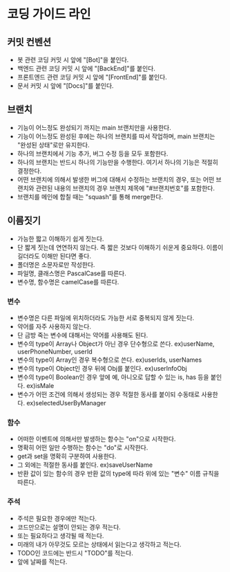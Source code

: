 # 코딩 가이드 라인

## 커밋 컨벤션
- 봇 관련 코딩 커밋 시 앞에 "[Bot]"을 붙인다.
- 백엔드 관련 코딩 커밋 시 앞에 "[BackEnd]"를 붙인다.
- 프론트엔드 관련 코딩 커밋 시 앞에 "[FrontEnd]"를 붙인다.
- 문서 커밋 시 앞에 "[Docs]"를 붙인다.

## 브랜치
- 기능이 어느정도 완성되기 까지는 main 브랜치만을 사용한다.
- 기능이 어느정도 완성된 후에는 하나의 브랜치를 따서 작업하며, main 브랜치는 "완성된 상태"로만 유지한다.
- 하나의 브랜치에서 기능 추가, 버그 수정 등을 모두 포함한다.
- 하나의 브랜치는 반드시 하나의 기능만을 수행한다. 여기서 하나의 기능은 적절히 결정한다.
- 어떤 브랜치에 의해서 발생한 버그에 대해서 수정하는 브랜치의 경우, 또는 어떤 브랜치와 관련된 내용의 브랜치의 경우 브랜치 제목에 "#브랜치번호"를 포함한다.
- 브랜치를 메인에 합칠 때는 "squash"를 통해 merge한다.

## 이름짓기
- 가능한 짧고 이해하기 쉽게 짓는다.
- 단 짧게 짓는데 연연하지 않는다. 즉 짧은 것보다 이해하기 쉬운게 중요하다. 이름이 길더라도 이해만 된다면 좋다.
- 폴더명은 소문자로만 작성한다.
- 파일명, 클래스명은 PascalCase를 따른다.
- 변수명, 함수명은 camelCase를 따른다.
### 변수
- 변수명은 다른 파일에 위치하더라도 가능한 서로 중복되지 않게 짓는다.
- 약어를 자주 사용하지 않는다.
- 단 금방 죽는 변수에 대해서는 약어를 사용해도 된다.
- 변수의 type이 Array나 Object가 아닌 경우 단수형으로 쓴다. ex)userName, userPhoneNumber, userId
- 변수의 type이 Array인 경우 복수형으로 쓴다. ex)userIds, userNames
- 변수의 type이 Object인 경우 뒤에 Obj를 붙인다. ex)userInfoObj
- 변수의 type이 Boolean인 경우 앞에 예, 아니오로 답할 수 있는 is, has 등을 붙인다. ex)isMale
- 변수가 어떤 조건에 의해서 생성되는 경우 적절한 동사를 붙이되 수동태로 사용한다. ex)selectedUserByManager
### 함수
- 어떠한 이벤트에 의해서만 발생하는 함수는 "on"으로 시작한다.
- 명확히 어떤 일만 수행하는 함수는 "do"로 시작한다.
- get과 set을 명확히 구분하여 사용한다.
- 그 외에는 적절한 동사를 붙인다. ex)saveUserName
- 반환 값이 있는 함수의 경우 반환 값의 type에 따라 위에 있는 "변수" 이름 규칙을 따른다.
### 주석
- 주석은 필요한 경우에만 적는다.
- 코드만으로는 설명이 안되는 경우 적는다.
- 또는 필요하다고 생각될 때 적는다.
- 미래의 내가 아무것도 모르는 상태에서 읽는다고 생각하고 적는다.
- TODO인 코드에는 반드시 "TODO"를 적는다.
- 앞에 날짜를 적는다.

